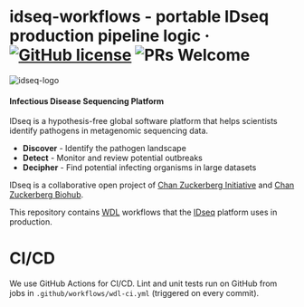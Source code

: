 # idseq-workflows - portable IDseq production pipeline logic &middot; [![GitHub license](https://img.shields.io/badge/license-MIT-brightgreen.svg)](https://github.com/chanzuckerberg/idseq-web/blob/master/LICENSE) ![PRs Welcome](https://img.shields.io/badge/PRs-welcome-brightgreen.svg)

![idseq-logo](https://assets.idseq.net/assets/Logo_Black.png)

#### Infectious Disease Sequencing Platform
IDseq is a hypothesis-free global software platform that helps scientists identify pathogens in metagenomic sequencing
data.

- **Discover** - Identify the pathogen landscape
- **Detect** - Monitor and review potential outbreaks
- **Decipher** - Find potential infecting organisms in large datasets

IDseq is a collaborative open project of [Chan Zuckerberg Initiative](https://www.chanzuckerberg.com/) and
[Chan Zuckerberg Biohub](https://czbiohub.org).

This repository contains [WDL](https://openwdl.org/) workflows that the [IDseq](https://idseq.net/) platform uses in
production.

# CI/CD

We use GitHub Actions for CI/CD. Lint and unit tests run on GitHub from jobs in `.github/workflows/wdl-ci.yml`
(triggered on every commit).

